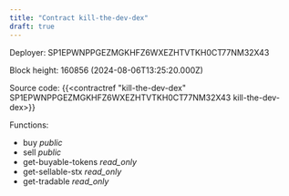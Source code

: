 ```yaml
---
title: "Contract kill-the-dev-dex"
draft: true
---
```

Deployer: SP1EPWNPPGEZMGKHFZ6WXEZHTVTKH0CT77NM32X43


 



Block height: 160856 (2024-08-06T13:25:20.000Z)

Source code: {{<contractref "kill-the-dev-dex" SP1EPWNPPGEZMGKHFZ6WXEZHTVTKH0CT77NM32X43 kill-the-dev-dex>}}

Functions:

* buy _public_
* sell _public_
* get-buyable-tokens _read_only_
* get-sellable-stx _read_only_
* get-tradable _read_only_
